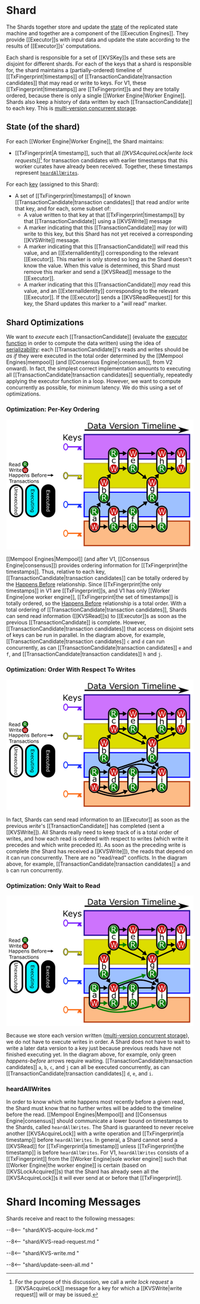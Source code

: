 # Shard

The Shards together store and update the
 [state](../execution.md#state) of the replicated state machine and
  together are a component of the [[Execution Engines]].
They provide [[Executor]]s with input data and update the state
 according to the results of [[Executor]]s' computations.

<!-- Isaac: Do we assume this?
For V1, we assume there is only a single shard.
-->
<!-- NOT RELEVANT FOR V1:
    ---
    Different shards may be on different physical machines.
    (‼ in fact, machine ideally should always be distributable, 
    so we can save on all of these different physcial machine explanations in
    the operational spec)
    Redistributing state between shards is called *Re-Sharding*.
    Each Shard is specific to exactly one learner.
    However,
    as an optimization,
    an implementation could conceivably use a single process to do
    the work of multiple shards with different learners
    so long as those shards are identical, and
    fork that process if and when the learners diverge.
-->

Each shard is responsible for a set of [[KVSKey]]s
and these sets are disjoint for different shards.
For each of the keys that a shard is responsible for, the shard maintains a
 (partially-ordered) timeline of [[TxFingerprint|time‍stamps]] of
 [[TransactionCandidate|transaction candidates]] that may read or write to keys.
For V1, these [[TxFingerprint|time‍stamps]] are [[TxFingerprint]]s and
they are totally ordered, because there is only
a single [[Worker Engine|Worker Engine]].
Shards also keep a history of data written by each
 [[TransactionCandidate]] to each key.
This is [multi-version concurrent storage](
    https://en.wikipedia.org/wiki/Multiversion_concurrency_control).

<!-- ‼ duplication of prose to be avoided via includes
    using `ANCHOR` ... ANCHOR_END "mechanics"
    https://rust-lang.github.io/mdBook/format/mdbook.html#including-portions-of-a-file
-->

## State (of the shard)

For each [[Worker Engine|Worker Engine]], the Shard maintains:
-  [[TxFingerprint|A timestamp]], such that all
   _[[KVSAcquireLock|write lock requests]]_[^1] for
   transaction candidates with earlier timestamps that this worker curates
   have already been received.
  Together, these timestamps represent [`heardAllWrites`](
  ./shard.md#heardallwrites).
<!-- not relevant for V1
- In versions > V1, another [[TxFingerprint|timestamp]], before which
   the Shard will receive no further *read* requests from this
   [[Worker Engine|Worker Engine]].
  For [[WorkerEngine]], this cannot be *after* the corresponding
   *write* [[TxFingerprint|timestamp]].
  We will also maintain these from each Read Backend worker. 
  Together, these represent `heardAllReads`. 
-->
For each [key](../execution.md#state) (assigned to this Shard):
- A set of [[TxFingerprint|time‍stamps]] of known
   [[TransactionCandidate|transaction candidates]] that read and/or write that key, and for
   each, some subset of:
  - A value written to that key at that [[TxFingerprint|time‍stamps]]
     by that [[TransactionCandidate]] using a [[KVSWrite]] message
  - A marker indicating that this [[TransactionCandidate]] may
     (or will) write to this key, but this Shard has not yet received
     a corresponding [[KVSWrite]] message. 
  - A marker indicating that this [[TransactionCandidate]] *will* read
     this value, and an [[ExternalIdentity]] corresponding to the
     relevant [[Executor]].
    This marker is only stored so long as the Shard doesn't know the
     value.
    When this value is determined, this Shard must remove this marker
     and send a [[KVSRead]] message to the [[Executor]].
  - A marker indicating that this [[TransactionCandidate]] *may* read
     this value, and an [[ExternalIdentity]] corresponding to the
     relevant [[Executor]].
    If the [[Executor]] sends a [[KVSReadRequest]] for this key, the
     Shard updates this marker to a "*will* read" marker.
<!-- not relevant for V1
- If a [[TxFingerprint|time‍stamps]] has no corresponding markers or
   values written, we don't have to store it. 
- If a value written is before `heardAllReads`, and there are no pending
   reads or writes before it, then we can remove all *earlier* values
   written. 
Additionally, the Shard maintains:
- A complete copy of the DAG structure produced by the
   [[Mempool Engines]]. 
  This includes a set of all [[NarwhalBlockHeader]]s.
  For [[TxFingerprint|time‍stamps]] before `SeenAllRead`, if there are
   no keys with a pending read or write before that
   [[TxFingerprint|timestamp]], we can delete old DAG structure. 
- In versions > V1, a complete copy of the sequence of Anchors chosen
   by [[Consensus Engine]].
  This is a sequence of consensus decisions.
  For [[TxFingerprint|time‍stamps]] before `heardAllReads`, if there are
   no keys with a pending read or write before that
   [[TxFingerprint|timestamp]], we can delete old anchors. 
-->

## Shard Optimizations
We want to *execute* each [[TransactionCandidate]] (evaluate the
 [executor function](../execution.md#executor-function)
 in order to compute the data written)
 using the idea of [serializability](
    https://en.wikipedia.org/wiki/Serializability):
 each [[TransactionCandidate]]'s reads and writes should be *as if*
 they were executed in the total order determined by
  the [[Mempool Engines|mempool]] (and 
  [[Consensus Engine|consensus]], from V2 onward).
In fact, the simplest correct implementation amounts to executing all
 [[TransactionCandidate|transaction candidates]] sequentially, repeatedly applying the
 executor function in a loop.
However, we want to compute concurrently as possible, for minimum
 latency.
We do this using a set of optimizations.


### Optimization: Per-Key Ordering

![Per-key ordering (see web version for animation)](
    keys_animated.svg)

[[Mempool Engines|Mempool]]
 (and after V1, [[Consensus Engine|consensus]]) provides ordering
 information for  [[TxFingerprint|the time‍stamps]].
Thus, relative to each key,
[[TransactionCandidate|transaction candidates]] can be totally ordered by the
 [Happens Before](https://en.wikipedia.org/wiki/Happened-before)
 relationship.
Since [[TxFingerprint|the only time‍stamps]] in V1 are [[TxFingerprint]]s, and
 V1 has only  [[Worker Engine|one worker engine]], [[TxFingerprint|the set of time‍stamps]] is
 totally ordered, so the
 [Happens Before](https://en.wikipedia.org/wiki/Happened-before)
 relationship is a total order.
With a total ordering of [[TransactionCandidate|transaction candidates]], Shards can send
 read information ([[KVSRead]]s) to [[Executor]]s as soon as the
 previous [[TransactionCandidate]] is complete.
However, [[TransactionCandidate|transaction candidates]] that access on disjoint sets of
 keys can be run in parallel.
In the diagram above, for example, [[TransactionCandidate|transaction candidates]] `c` and
 `d` can run concurrently, as can [[TransactionCandidate|transaction candidates]] `e` and
 `f`, and [[TransactionCandidate|transaction candidates]] `h` and `j`.

### Optimization: Order With Respect To Writes

![Order with respect to writes (see web version for animation)](
    only_order_wrt_writes_animated.svg)

In fact, Shards can send read information to an [[Executor]] as soon
 as the previous *write*'s [[TransactionCandidate]] has completed
 (sent a [[KVSWrite]]).
All Shards really need to keep track of is a total order of writes,
 and how each read is ordered with respect to writes (which write it
 precedes and which write preceded it).
As soon as the preceding write is complete (the Shard has received a
 [[KVSWrite]]), the reads that depend on it can run concurrently.
There are no "read/read" conflicts.
In the diagram above,
for example, [[TransactionCandidate|transaction candidates]] `a` and `b` can run
 concurrently.

### Optimization: Only Wait to Read

![Only wait to read (see web version for animation)](
    only_wait_to_read_animated.svg)

Because we store each version written
 ([multi-version concurrent storage](
    https://en.wikipedia.org/wiki/Multiversion_concurrency_control)),
 we do not have to execute writes in order.
A Shard does not have to wait to write a later data version to a key
 just because previous reads have not finished executing yet.
In the diagram above, for example, only green _happens-before_ arrows
 require waiting.
[[TransactionCandidate|transaction candidates]] `a`, `b`, `c`, and `j` can all be executed
 concurrently, as can [[TransactionCandidate|transaction candidates]] `d`, `e`, and `i`.

<!-- not relevant for V1
### Optimization: Execute With Partial Order

Some [[Mempool Engines|mempools, including Narwhal]],
can provide partial order information on transactions
even before consensus has determined a total order.
This allows the Ordering Machine to execute some transactions before
a total ordering is known.
In general, for a given key,
a shard can send read information to an executor when
it knows precisely which write happens most recently before the read,
and that write has executed.

#### heardAllWrites
-->

### heardAllWrites

In order to know which write happens most recently before a given
 read, the Shard must know that no further writes will be added to
 the timeline before the read.
[[Mempool Engines|Mempool]] and [[Consensus Engine|consensus]] should
 communicate a lower bound on timestamps to the Shards, called
 `heardAllWrites`.
The Shard is guaranteed to never receive another [[KVSAcquireLock]]
 with a write operation and
  [[TxFingerprint|a timestamp]] before  `heardAllWrites`. 
In general, a Shard cannot send a [[KVSRead]] for 
 [[TxFingerprint|a timestamp]] unless
  [[TxFingerprint|the timestamp]] is before `heardAllWrites`. 
For V1, `heardAllWrites` consists of a [[TxFingerprint]] from the 
 [[Worker Engine|sole worker engine]] such that [[Worker Engine|the worker engine]] is certain
 (based on [[KVSLockAcquired]]s) that the Shard has already seen all
 the [[KVSAcquireLock]]s it will ever send at or before that
 [[TxFingerprint]]. 

<!-- the rest of this is not relevant for V1

This can be on a per-key basis or simply a global lower bound.
Occasionally,
`heardAllWrites` should be updated with later timestamps.
Each round of consensus should produce a lower bound for `heardAllWrites`,
but the [[Mempool Engines|mempool]] may already have sent better bounds.
Each Shard must keep track of `heardAllWrites` on
each key's multi-version timeline.

Transactions
(like transaction `j` in the diagram below)
containing only write operations
can execute with a timestamp after `heardAllWrites`,
but this simply means calculating the data they will write.
Since that does not depend on state,
this can of course be done at any time.

#### heardAllReads

We want to allow Typhon to eventually garbage-collect old state.
[[Mempool Engines|mempool]] and [[Consensus Engine|consensus]] should
communicate a lower bound timestamp to the execution engine,
called `heardAllReads`,
before which there will be
no more read transactions send to the execution engine.
Occasionally, `heardAllReads` should be updated with later timestamps.
Each Shard must keep track of `heardAllReads` on
each key's multi-version timeline, so it can garbage collect old values.

![Execute with partial order (see web version for animation)](
    execute_before_consensus_animated.svg)

In the example above, our happens-before arrows have been replaced with
_may-happen-before_ arrows,
representing partial ordering information from the [[Mempool Engines|mempool]].
Note that not all transactions can be executed with
this partial order information.

#### Conflicts

There are three types of conflicts that can prevent a transaction from
being executable without more ordering information.
- *Write/Write Conflicts*
  occur when a shard cannot identify the most recent write before a given read.
  In the diagram above,
  transaction `e` cannot execute because it is not clear whether
  transaction `b` or transaction `c` wrote most recently to the yellow key.
- *Read/Write Conflicts*
  occur when  shard cannot identify whether a read operation occurs before or
  after a write,
  so it is not clear if it should read the value from that write or
  from a previous write.
  In the diagram above,
  transaction `g` cannot execute because it is not clear whether
  it would read the data written to the blue key by transaction `d` or
  transaction `i`.
- *Transitive Conflicts*
  occur when a shard cannot get the data for a read because
  the relevant write is conflicted.
  In the diagram above,
  transaction `h` cannot execute because
  it cannot read the data written to the yellow key by transaction `g`, since
  transaction `g` is conflicted.

As the [[Mempool Engines|mempool]] and [[Consensus Engine|consensus]] provide
the execution engine with more and more ordering information, and
the partial order of timestamps is refined,
all conflicts eventually resolve.
In the diagram above,
suppose consensus orders transaction `g` before transaction `i`.
The Read/Write conflict is resolved:
transaction `g` reads the data transaction `d` writes to the blue key.
Then the transitive conflict is also resolved:
transaction `h` will be able to execute.
-->

<!-- V1 does not have any read-only transactions.
### Optimization: Client Reads as Read-Only Transactions

![Client reads as read-only transactions (see web version for animation)](read_only_animated.svg)

With the above optimizations, transactions containing only read operations do not affect other transactions (or scheduling) at all.
Therefore, they can bypass [[Mempool Engines|mempool]] and [[Consensus Engine|consensus]] altogether.
Clients can simply send read-only transactions directly to the execution engine (with a label and a timestamp), and if the timestamp is after `heardAllReads`, the execution engine can simply place the transaction in the timeline of the relevant shards and execute it when possible.
In the diagram above, transaction `f` is read-only.

If client reads produce signed responses, then signed responses from a weak quorum of validators would form a *light client proof*.
-->


# Shard Incoming Messages
Shards receive and react to the following messages:


--8<-- "shard/KVS-acquire-lock.md "

--8<-- "shard/KVS-read-request.md "

--8<-- "shard/KVS-write.md "

--8<-- "shard/update-seen-all.md "


[^1]: For the purpose of this discussion, we call
    a _write lock request_ a [[KVSAcquireLock]] message
    for a key for which a [[KVSWrite|write request]] will or may be issued.
